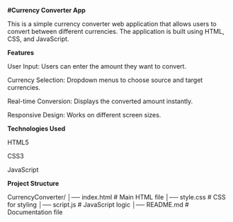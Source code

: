 **#Currency Converter App**

This is a simple currency converter web application that allows users to convert between different currencies. The application is built using HTML, CSS, and JavaScript.

**Features**

User Input: Users can enter the amount they want to convert.

Currency Selection: Dropdown menus to choose source and target currencies.

Real-time Conversion: Displays the converted amount instantly.

Responsive Design: Works on different screen sizes.

**Technologies Used**

HTML5

CSS3

JavaScript

**Project Structure**

CurrencyConverter/
│── index.html          # Main HTML file
│── style.css           # CSS for styling
│── script.js           # JavaScript logic
│── README.md           # Documentation file

